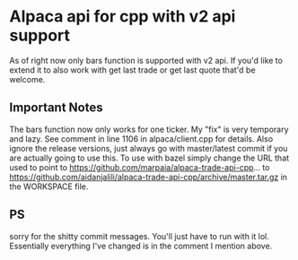 # Alpaca api for cpp with v2 api support

As of right now only bars function is supported with v2 api. If you'd like to extend it to also work with get last trade or get last quote that'd be welcome.

## Important Notes
The bars function now only works for one ticker. My "fix" is very temporary and lazy. See comment in line 1106 in alpaca/client.cpp for details. Also ignore the release versions, just always go with master/latest commit if you are actually going to use this. To use with bazel simply change the URL that used to point to
https://github.com/marpaia/alpaca-trade-api-cpp... to https://github.com/aidanjalili/alpaca-trade-api-cpp/archive/master.tar.gz in the WORKSPACE file.


## PS
sorry for the shitty commit messages. You'll just have to run with it lol. Essentially everything I've changed is in the comment I mention above.
